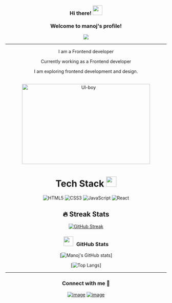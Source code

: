 <h3 align="center">
  Hi there!
  <img src="https://media.giphy.com/media/hvRJCLFzcasrR4ia7z/giphy.gif" width="30"><br/><br/>
  Welcome to manoj's profile!
</h3>



<p align="center">
 <img src="https://readme-typing-svg.herokuapp.com?color=%23ff0000&center=true&vCenter=true&lines=Hi+%2C+welcome+to+my+Github+profile;I+am+Manoj+Kumar.;I+am+Frontend+Developer.">
</p>



--------

<div align="center">
<p>I am a Frontend developer</p>
<p>Currently working  as a Frontend developer</p>
<p>I am exploring frontend development and design. </p>
</div><br/>

<div align="center">
<img src="https://i.pinimg.com/originals/81/17/8b/81178b47a8598f0c81c4799f2cdd4057.gif" alt="UI-boy" height=250px width=400px>
</div>




<div align="center">

# Tech Stack <img src = "https://media2.giphy.com/media/QssGEmpkyEOhBCb7e1/giphy.gif?cid=ecf05e47a0n3gi1bfqntqmob8g9aid1oyj2wr3ds3mg700bl&rid=giphy.gif" width = 32px> 
![HTML5](https://img.shields.io/badge/html5-%23E34F26.svg?style=for-the-badge&logo=html5&logoColor=white) ![CSS3](https://img.shields.io/badge/css3-%231572B6.svg?style=for-the-badge&logo=css3&logoColor=white) ![JavaScript](https://img.shields.io/badge/javascript-%23323330.svg?style=for-the-badge&logo=javascript&logoColor=%23F7DF1E) ![React](https://img.shields.io/badge/react-%232C8EBB.svg?style=for-the-badge&logo=React&logoColor=white)


## 🔥 Streak Stats
[![GitHub Streak](https://github-readme-streak-stats.herokuapp.com?user=manojnani166&theme=shades-of-purple)](https://git.io/streak-stats)

<h3 align="center" > <img src="https://media.giphy.com/media/iY8CRBdQXODJSCERIr/giphy.gif" width="30" height="30" style="margin-right: 10px;">GitHub Stats  </h3>

[![Manoj's GitHub stats](https://github-readme-stats.vercel.app/api?username=manojnani166&show_icons=true&theme=tokyonight)]

[![Top Langs](https://github-readme-stats.vercel.app/api/top-langs/?username=manojnani166&hide=php&theme=tokyonight&langs_count=8&layout=compact)]

---

<h3 align="center">Connect with me 🤝 </h3>
<div align="center">

[![image](https://img.shields.io/badge/LinkedIn-0077B5?style=for-the-badge&logo=linkedin&logoColor=white)](https://www.linkedin.com/in)
[![image](https://img.shields.io/badge/Gmail-D14836?style=for-the-badge&logo=gmail&logoColor=white)](mailto:manojnani166@gmail.com)

</div>

</div>



